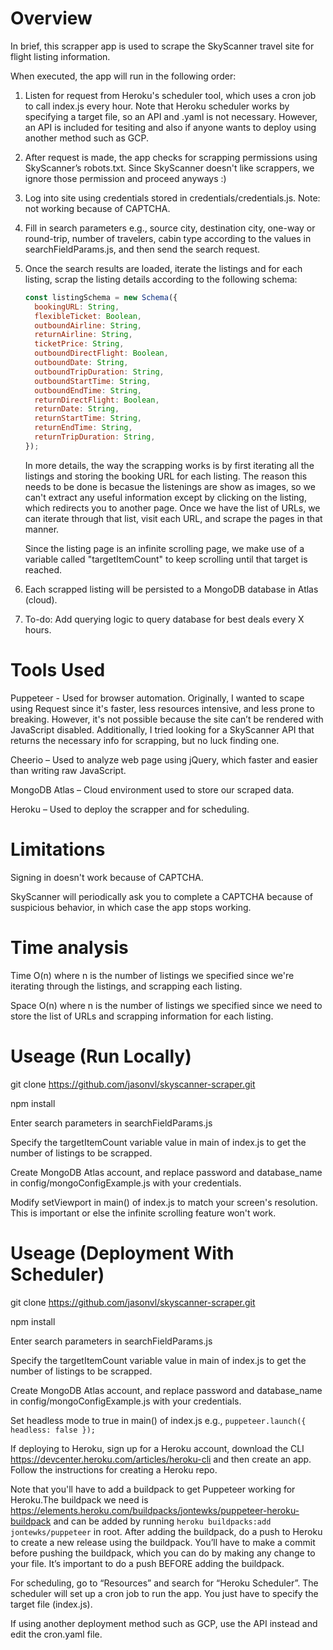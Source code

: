 <h1>Overview</h1>
In brief, this scrapper app is used to scrape the SkyScanner travel site for flight listing information.

When executed, the app will run in the following order:

1. Listen for request from Heroku's scheduler tool, which uses a cron job to call index.js every hour. Note that Heroku scheduler works by specifying a target file, so an API and .yaml is not necessary. However, an API is included for tesiting and also if anyone wants to deploy using another method such as GCP.
2. After request is made, the app checks for scrapping permissions using SkyScanner’s robots.txt. Since SkyScanner doesn't like scrappers, we ignore those permission and proceed anyways :)
3. Log into site using credentials stored in credentials/credentials.js. Note: not working because of CAPTCHA.
4. Fill in search parameters e.g., source city, destination city, one-way or round-trip, number of travelers, cabin type according to the values in searchFieldParams.js, and then send the search request.
5. Once the search results are loaded, iterate the listings and for each listing, scrap the listing details according to the following schema:

   ```javascript
   const listingSchema = new Schema({
     bookingURL: String,
     flexibleTicket: Boolean,
     outboundAirline: String,
     returnAirline: String,
     ticketPrice: String,
     outboundDirectFlight: Boolean,
     outboundDate: String,
     outboundTripDuration: String,
     outboundStartTime: String,
     outboundEndTime: String,
     returnDirectFlight: Boolean,
     returnDate: String,
     returnStartTime: String,
     returnEndTime: String,
     returnTripDuration: String,
   });
   ```

   In more details, the way the scrapping works is by first iterating all the listings and storing the booking URL for each listing. The reason this needs to be done is becasue the listenings are show as images, so we can't extract any useful information except by clicking on the listing, which redirects you to another page. Once we have the list of URLs, we can iterate through that list, visit each URL, and scrape the pages in that manner.

   Since the listing page is an infinite scrolling page, we make use of a variable called "targetItemCount" to keep scrolling until that target is reached.

6. Each scrapped listing will be persisted to a MongoDB database in Atlas (cloud).
7. To-do: Add querying logic to query database for best deals every X hours.

<h1>Tools Used</h1>
Puppeteer - Used for browser automation. Originally, I wanted to scape using Request since it's faster,  less resources intensive, and less prone to breaking. However, it's not possible because the site can’t be rendered with JavaScript disabled. Additionally, I tried looking for a SkyScanner API that returns the necessary info for scrapping, but no luck finding one.

Cheerio – Used to analyze web page using jQuery, which faster and easier than writing raw JavaScript.

MongoDB Atlas – Cloud environment used to store our scraped data.

Heroku – Used to deploy the scrapper and for scheduling.

<h1>Limitations</h1>
Signing in doesn't work because of CAPTCHA.

SkyScanner will periodically ask you to complete a CAPTCHA because of suspicious behavior, in which case the app stops working.

<h1>Time analysis</h1>
Time O(n) where n is the number of listings we specified since we're iterating through the listings, and scrapping each listing.

Space O(n) where n is the number of listings we specified since we need to store the list of URLs and scrapping information for each listing.

<h1>Useage (Run Locally)</h1>

git clone https://github.com/jasonvl/skyscanner-scraper.git

npm install

Enter search parameters in searchFieldParams.js

Specify the targetItemCount variable value in main of index.js to get the number of listings to be scrapped.

Create MongoDB Atlas account, and replace password and database_name in config/mongoConfigExample.js with your credentials.

Modify setViewport in main() of index.js to match your screen's resolution. This is important or else the infinite scrolling feature won't work.

<h1>Useage (Deployment With Scheduler)</h1>

git clone https://github.com/jasonvl/skyscanner-scraper.git

npm install

Enter search parameters in searchFieldParams.js

Specify the targetItemCount variable value in main of index.js to get the number of listings to be scrapped.

Create MongoDB Atlas account, and replace password and database_name in config/mongoConfigExample.js with your credentials.

Set headless mode to true in main() of index.js e.g., `puppeteer.launch({ headless: false });`

If deploying to Heroku, sign up for a Heroku account, download the CLI https://devcenter.heroku.com/articles/heroku-cli and then create an app. Follow the instructions for creating a Heroku repo.

Note that you'll have to add a buildpack to get Puppeteer working for Heroku.The buildpack we need is https://elements.heroku.com/buildpacks/jontewks/puppeteer-heroku-buildpack and can be added by running
`heroku buildpacks:add jontewks/puppeteer` in root. After adding the buildpack, do a push to Heroku to create a new release using the buildpack. You’ll have to make a commit before pushing the buildpack, which you can do by making any change to your file. It’s important to do a push BEFORE adding the buildpack.

For scheduling, go to “Resources” and search for “Heroku Scheduler”. The scheduler will set up a cron job to run the app. You just have to specify the target file (index.js).

If using another deployment method such as GCP, use the API instead and edit the cron.yaml file.
